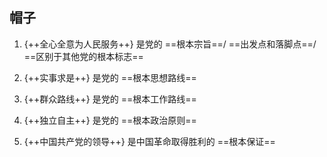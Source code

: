 ## 帽子

1. {++全心全意为人民服务++} 是党的 ==根本宗旨==/ ==出发点和落脚点==/ ==区别于其他党的根本标志==

2. {++实事求是++} 是党的 ==根本思想路线==

3. {++群众路线++} 是党的 ==根本工作路线==

4. {++独立自主++} 是党的 ==根本政治原则==

5. {++中国共产党的领导++} 是中国革命取得胜利的 ==根本保证==